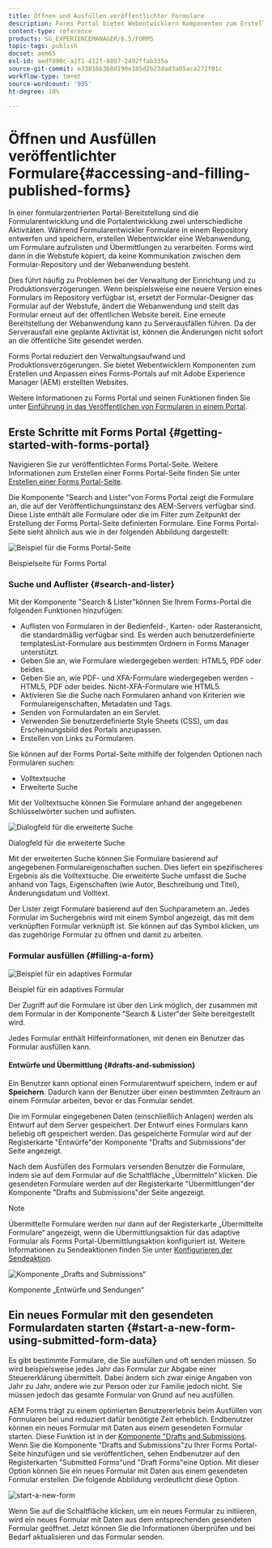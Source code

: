 ```yaml
---
title: Öffnen und Ausfüllen veröffentlichter Formulare
description: Forms Portal bietet Webentwicklern Komponenten zum Erstellen und Anpassen eines Forms-Portals auf mit Adobe Experience Manager (AEM) erstellten Websites.
content-type: reference
products: SG_EXPERIENCEMANAGER/6.5/FORMS
topic-tags: publish
docset: aem65
exl-id: aedf890c-a2f1-412f-8897-2492ffab335a
source-git-commit: e33816b3b8d190e185d2b23dad3a05aca272f01c
workflow-type: tm+mt
source-wordcount: '935'
ht-degree: 18%

---
```


# Öffnen und Ausfüllen veröffentlichter Formulare{#accessing-and-filling-published-forms}

In einer formularzentrierten Portal-Bereitstellung sind die Formularentwicklung und die Portalentwicklung zwei unterschiedliche Aktivitäten. Während Formularentwickler Formulare in einem Repository entwerfen und speichern, erstellen Webentwickler eine Webanwendung, um Formulare aufzulisten und Übermittlungen zu verarbeiten. Forms wird dann in die Webstufe kopiert, da keine Kommunikation zwischen dem Formular-Repository und der Webanwendung besteht.

Dies führt häufig zu Problemen bei der Verwaltung der Einrichtung und zu Produktionsverzögerungen. Wenn beispielsweise eine neuere Version eines Formulars im Repository verfügbar ist, ersetzt der Formular-Designer das Formular auf der Webstufe, ändert die Webanwendung und stellt das Formular erneut auf der öffentlichen Website bereit. Eine erneute Bereitstellung der Webanwendung kann zu Serverausfällen führen. Da der Serverausfall eine geplante Aktivität ist, können die Änderungen nicht sofort an die öffentliche Site gesendet werden.

Forms Portal reduziert den Verwaltungsaufwand und Produktionsverzögerungen. Sie bietet Webentwicklern Komponenten zum Erstellen und Anpassen eines Forms-Portals auf mit Adobe Experience Manager (AEM) erstellten Websites.

Weitere Informationen zu Forms Portal und seinen Funktionen finden Sie unter [Einführung in das Veröffentlichen von Formularen in einem Portal](/help/forms/using/introduction-publishing-forms.md).

## Erste Schritte mit Forms Portal {#getting-started-with-forms-portal}

Navigieren Sie zur veröffentlichten Forms Portal-Seite. Weitere Informationen zum Erstellen einer Forms Portal-Seite finden Sie unter [Erstellen einer Forms Portal-Seite](../../forms/using/creating-form-portal-page.md).

Die Komponente &quot;Search and Lister&quot;von Forms Portal zeigt die Formulare an, die auf der Veröffentlichungsinstanz des AEM-Servers verfügbar sind. Diese Liste enthält alle Formulare oder die im Filter zum Zeitpunkt der Erstellung der Forms Portal-Seite definierten Formulare. Eine Forms Portal-Seite sieht ähnlich aus wie in der folgenden Abbildung dargestellt:

![Beispiel für die Forms Portal-Seite ](assets/forms-portal-page.png)

Beispielseite für Forms Portal

### Suche und Auflister {#search-and-lister}

Mit der Komponente &quot;Search &amp; Lister&quot;können Sie Ihrem Forms-Portal die folgenden Funktionen hinzufügen:

* Auflisten von Formularen in der Bedienfeld-, Karten- oder Rasteransicht, die standardmäßig verfügbar sind. Es werden auch benutzerdefinierte templatesList-Formulare aus bestimmten Ordnern in Forms Manager unterstützt.
* Geben Sie an, wie Formulare wiedergegeben werden: HTML5, PDF oder beides.
* Geben Sie an, wie PDF- und XFA-Formulare wiedergegeben werden - HTML5, PDF oder beides. Nicht-XFA-Formulare wie HTML5.
* Aktivieren Sie die Suche nach Formularen anhand von Kriterien wie Formulareigenschaften, Metadaten und Tags.
* Senden von Formulardaten an ein Servlet.
* Verwenden Sie benutzerdefinierte Style Sheets (CSS), um das Erscheinungsbild des Portals anzupassen.
* Erstellen von Links zu Formularen.

Sie können auf der Forms Portal-Seite mithilfe der folgenden Optionen nach Formularen suchen:

* Volltextsuche
* Erweiterte Suche

Mit der Volltextsuche können Sie Formulare anhand der angegebenen Schlüsselwörter suchen und auflisten.

![Dialogfeld für die erweiterte Suche](assets/search-panel.png)

Dialogfeld für die erweiterte Suche

Mit der erweiterten Suche können Sie Formulare basierend auf angegebenen Formulareigenschaften suchen. Dies liefert ein spezifischeres Ergebnis als die Volltextsuche. Die erweiterte Suche umfasst die Suche anhand von Tags, Eigenschaften (wie Autor, Beschreibung und Titel), Änderungsdatum und Volltext.

Der Lister zeigt Formulare basierend auf den Suchparametern an. Jedes Formular im Suchergebnis wird mit einem Symbol angezeigt, das mit dem verknüpften Formular verknüpft ist. Sie können auf das Symbol klicken, um das zugehörige Formular zu öffnen und damit zu arbeiten.

### Formular ausfüllen {#filling-a-form}

![Beispiel für ein adaptives Formular](assets/filling_a_form.png)

Beispiel für ein adaptives Formular

Der Zugriff auf die Formulare ist über den Link möglich, der zusammen mit dem Formular in der Komponente &quot;Search &amp; Lister&quot;der Seite bereitgestellt wird.

Jedes Formular enthält Hilfeinformationen, mit denen ein Benutzer das Formular ausfüllen kann.

#### Entwürfe und Übermittlung {#drafts-and-submission}

Ein Benutzer kann optional einen Formularentwurf speichern, indem er auf **Speichern**. Dadurch kann der Benutzer über einen bestimmten Zeitraum an einem Formular arbeiten, bevor er das Formular sendet.

Die im Formular eingegebenen Daten (einschließlich Anlagen) werden als Entwurf auf dem Server gespeichert. Der Entwurf eines Formulars kann beliebig oft gespeichert werden. Das gespeicherte Formular wird auf der Registerkarte &quot;Entwürfe&quot;der Komponente &quot;Drafts and Submissions&quot;der Seite angezeigt.

Nach dem Ausfüllen des Formulars versenden Benutzer die Formulare, indem sie auf dem Formular auf die Schaltfläche „Übermitteln“ klicken. Die gesendeten Formulare werden auf der Registerkarte &quot;Übermittlungen&quot;der Komponente &quot;Drafts and Submissions&quot;der Seite angezeigt.

>[!NOTE]
>
>Übermittelte Formulare werden nur dann auf der Registerkarte „Übermittelte Formulare“ angezeigt, wenn die Übermittlungsaktion für das adaptive Formular als Forms Portal-Übermittlungsaktion konfiguriert ist. Weitere Informationen zu Sendeaktionen finden Sie unter [Konfigurieren der Sendeaktion](../../forms/using/configuring-submit-actions.md).

![Komponente „Drafts and Submissions“](assets/draft-submission.png)

Komponente „Entwürfe und Sendungen“

## Ein neues Formular mit den gesendeten Formulardaten starten {#start-a-new-form-using-submitted-form-data}

Es gibt bestimmte Formulare, die Sie ausfüllen und oft senden müssen. So wird beispielsweise jedes Jahr das Formular zur Abgabe einer Steuererklärung übermittelt. Dabei ändern sich zwar einige Angaben von Jahr zu Jahr, andere wie zur Person oder zur Familie jedoch nicht. Sie müssen jedoch das gesamte Formular von Grund auf neu ausfüllen.

AEM Forms trägt zu einem optimierten Benutzererlebnis beim Ausfüllen von Formularen bei und reduziert dafür benötigte Zeit erheblich. Endbenutzer können ein neues Formular mit Daten aus einem gesendeten Formular starten. Diese Funktion ist in der [Komponente &quot;Drafts and Submissions](../../forms/using/draft-submission-component.md). Wenn Sie die Komponente &quot;Drafts and Submissions&quot;zu Ihrer Forms Portal-Seite hinzufügen und sie veröffentlichen, sehen Endbenutzer auf den Registerkarten &quot;Submitted Forms&quot;und &quot;Draft Forms&quot;eine Option. Mit dieser Option können Sie ein neues Formular mit Daten aus einem gesendeten Formular erstellen. Die folgende Abbildung verdeutlicht diese Option.

![start-a-new-form](assets/start-a-new-form.png)

Wenn Sie auf die Schaltfläche klicken, um ein neues Formular zu initiieren, wird ein neues Formular mit Daten aus dem entsprechenden gesendeten Formular geöffnet. Jetzt können Sie die Informationen überprüfen und bei Bedarf aktualisieren und das Formular senden.
